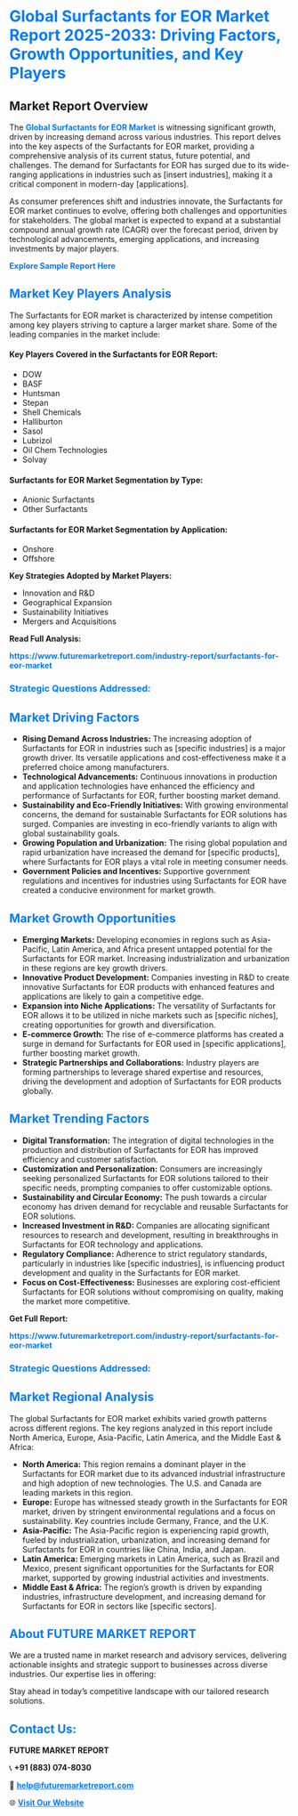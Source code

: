 <h1 style="color: #007BFF;">Global Surfactants for EOR Market Report 2025-2033: Driving Factors, Growth Opportunities, and Key Players</h1>

<section id="overview">
<h2>Market Report Overview</h2>
<p>The <a href="https://www.futuremarketreport.com/industry-report/surfactants-for-eor-market" style="color: #007BFF; text-decoration: none;"><strong>Global Surfactants for EOR Market</strong></a> is witnessing significant growth, driven by increasing demand across various industries. This report delves into the key aspects of the Surfactants for EOR market, providing a comprehensive analysis of its current status, future potential, and challenges. The demand for Surfactants for EOR has surged due to its wide-ranging applications in industries such as [insert industries], making it a critical component in modern-day [applications].</p>
<p>As consumer preferences shift and industries innovate, the Surfactants for EOR market continues to evolve, offering both challenges and opportunities for stakeholders. The global market is expected to expand at a substantial compound annual growth rate (CAGR) over the forecast period, driven by technological advancements, emerging applications, and increasing investments by major players.</p>
</section>

<section id="overview">
<p><a href="https://www.futuremarketreport.com/request-sample/reportId=60201" style="color: #007BFF; text-decoration: none;"><strong>Explore Sample Report Here</strong></a></p>
</section>

<section id="key-players">
<h2 style="color: #007BFF;">Market Key Players Analysis</h2>
<p>The Surfactants for EOR market is characterized by intense competition among key players striving to capture a larger market share. Some of the leading companies in the market include:</p>
<h4>Key Players Covered in the Surfactants for EOR Report:</h4>
<ul><li>DOW</li><li>BASF</li><li>Huntsman</li><li>Stepan</li><li>Shell Chemicals</li><li>Halliburton</li><li>Sasol</li><li>Lubrizol</li><li>Oil Chem Technologies</li><li>Solvay</li></ul>
<h4>Surfactants for EOR Market Segmentation by Type:</h4>
<ul><li>Anionic Surfactants</li><li>Other Surfactants</li></ul>

<h4>Surfactants for EOR Market Segmentation by Application:</h4>
<ul><li>Onshore</li><li>Offshore</li></ul>
<p><strong>Key Strategies Adopted by Market Players:</strong></p>
<ul>
<li>Innovation and R&D</li>
<li>Geographical Expansion</li>
<li>Sustainability Initiatives</li>
<li>Mergers and Acquisitions</li>
</ul>
</section>

<section>
<p><strong>Read Full Analysis: </strong></p><a href="https://www.futuremarketreport.com/industry-report/surfactants-for-eor-market" style="color: #007BFF; text-decoration: none;"><strong>https://www.futuremarketreport.com/industry-report/surfactants-for-eor-market</strong></a>
<h3 style="color: #007BFF;">Strategic Questions Addressed:</h3>
</section>

<section id="driving-factors">
<h2 style="color: #007BFF;">Market Driving Factors</h2>
<ul>
<li><strong>Rising Demand Across Industries:</strong> The increasing adoption of Surfactants for EOR in industries such as [specific industries] is a major growth driver. Its versatile applications and cost-effectiveness make it a preferred choice among manufacturers.</li>
<li><strong>Technological Advancements:</strong> Continuous innovations in production and application technologies have enhanced the efficiency and performance of Surfactants for EOR, further boosting market demand.</li>
<li><strong>Sustainability and Eco-Friendly Initiatives:</strong> With growing environmental concerns, the demand for sustainable Surfactants for EOR solutions has surged. Companies are investing in eco-friendly variants to align with global sustainability goals.</li>
<li><strong>Growing Population and Urbanization:</strong> The rising global population and rapid urbanization have increased the demand for [specific products], where Surfactants for EOR plays a vital role in meeting consumer needs.</li>
<li><strong>Government Policies and Incentives:</strong> Supportive government regulations and incentives for industries using Surfactants for EOR have created a conducive environment for market growth.</li>
</ul>
</section>

<section id="growth-opportunities">
<h2 style="color: #007BFF;">Market Growth Opportunities</h2>
<ul>
<li><strong>Emerging Markets:</strong> Developing economies in regions such as Asia-Pacific, Latin America, and Africa present untapped potential for the Surfactants for EOR market. Increasing industrialization and urbanization in these regions are key growth drivers.</li>
<li><strong>Innovative Product Development:</strong> Companies investing in R&D to create innovative Surfactants for EOR products with enhanced features and applications are likely to gain a competitive edge.</li>
<li><strong>Expansion into Niche Applications:</strong> The versatility of Surfactants for EOR allows it to be utilized in niche markets such as [specific niches], creating opportunities for growth and diversification.</li>
<li><strong>E-commerce Growth:</strong> The rise of e-commerce platforms has created a surge in demand for Surfactants for EOR used in [specific applications], further boosting market growth.</li>
<li><strong>Strategic Partnerships and Collaborations:</strong> Industry players are forming partnerships to leverage shared expertise and resources, driving the development and adoption of Surfactants for EOR products globally.</li>
</ul>
</section>

<section id="trending-factors">
<h2 style="color: #007BFF;">Market Trending Factors</h2>
<ul>
<li><strong>Digital Transformation:</strong> The integration of digital technologies in the production and distribution of Surfactants for EOR has improved efficiency and customer satisfaction.</li>
<li><strong>Customization and Personalization:</strong> Consumers are increasingly seeking personalized Surfactants for EOR solutions tailored to their specific needs, prompting companies to offer customizable options.</li>
<li><strong>Sustainability and Circular Economy:</strong> The push towards a circular economy has driven demand for recyclable and reusable Surfactants for EOR solutions.</li>
<li><strong>Increased Investment in R&D:</strong> Companies are allocating significant resources to research and development, resulting in breakthroughs in Surfactants for EOR technology and applications.</li>
<li><strong>Regulatory Compliance:</strong> Adherence to strict regulatory standards, particularly in industries like [specific industries], is influencing product development and quality in the Surfactants for EOR market.</li>
<li><strong>Focus on Cost-Effectiveness:</strong> Businesses are exploring cost-efficient Surfactants for EOR solutions without compromising on quality, making the market more competitive.</li>
</ul>
</section>

<section>
<p><strong>Get Full Report: </strong></p><a href="https://www.futuremarketreport.com/industry-report/surfactants-for-eor-market" style="color: #007BFF; text-decoration: none;"><strong>https://www.futuremarketreport.com/industry-report/surfactants-for-eor-market</strong></a>
<h3 style="color: #007BFF;">Strategic Questions Addressed:</h3>
</section>


<section id="regional-analysis">
<h2 style="color: #007BFF;">Market Regional Analysis</h2>
<p>The global Surfactants for EOR market exhibits varied growth patterns across different regions. The key regions analyzed in this report include North America, Europe, Asia-Pacific, Latin America, and the Middle East & Africa:</p>
<ul>
<li><strong>North America:</strong> This region remains a dominant player in the Surfactants for EOR market due to its advanced industrial infrastructure and high adoption of new technologies. The U.S. and Canada are leading markets in this region.</li>
<li><strong>Europe:</strong> Europe has witnessed steady growth in the Surfactants for EOR market, driven by stringent environmental regulations and a focus on sustainability. Key countries include Germany, France, and the U.K.</li>
<li><strong>Asia-Pacific:</strong> The Asia-Pacific region is experiencing rapid growth, fueled by industrialization, urbanization, and increasing demand for Surfactants for EOR in countries like China, India, and Japan.</li>
<li><strong>Latin America:</strong> Emerging markets in Latin America, such as Brazil and Mexico, present significant opportunities for the Surfactants for EOR market, supported by growing industrial activities and investments.</li>
<li><strong>Middle East & Africa:</strong> The region’s growth is driven by expanding industries, infrastructure development, and increasing demand for Surfactants for EOR in sectors like [specific sectors].</li>
</ul>
</section>

<footer>
<h2 style="color: #007BFF;">About FUTURE MARKET REPORT</h2>
<p>We are a trusted name in market research and advisory services, delivering actionable insights and strategic support to businesses across diverse industries. Our expertise lies in offering:</p>

<p>Stay ahead in today’s competitive landscape with our tailored research solutions.</p>

<h2 style="color: #007BFF;">Contact Us:</h2>
<p><strong>FUTURE MARKET REPORT</strong></p>
<p>📞 <strong>+91 (883) 074-8030</strong></p>
<p>📧 <strong><a href="mailto:help@futuremarketreport.com" style="color: #007BFF;">help@futuremarketreport.com</a></strong></p>
<p>🌐 <strong><a href="https://www.futuremarketreport.com/" style="color: #007BFF;">Visit Our Website</a></strong></p>
</footer>